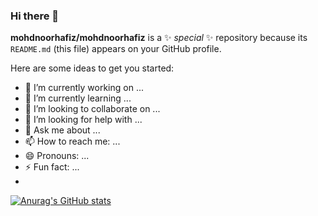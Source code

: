 ### Hi there 👋


**mohdnoorhafiz/mohdnoorhafiz** is a ✨ _special_ ✨ repository because its `README.md` (this file) appears on your GitHub profile.

Here are some ideas to get you started:

- 🔭 I’m currently working on ...
- 🌱 I’m currently learning ...
- 👯 I’m looking to collaborate on ...
- 🤔 I’m looking for help with ...
- 💬 Ask me about ...
- 📫 How to reach me: ...
- 😄 Pronouns: ...
- ⚡ Fun fact: ...
-
[![Anurag's GitHub stats](https://github-readme-stats.vercel.app/api?username=mohdnoorhafiz)](https://github.com/anuraghazra/github-readme-stats)
